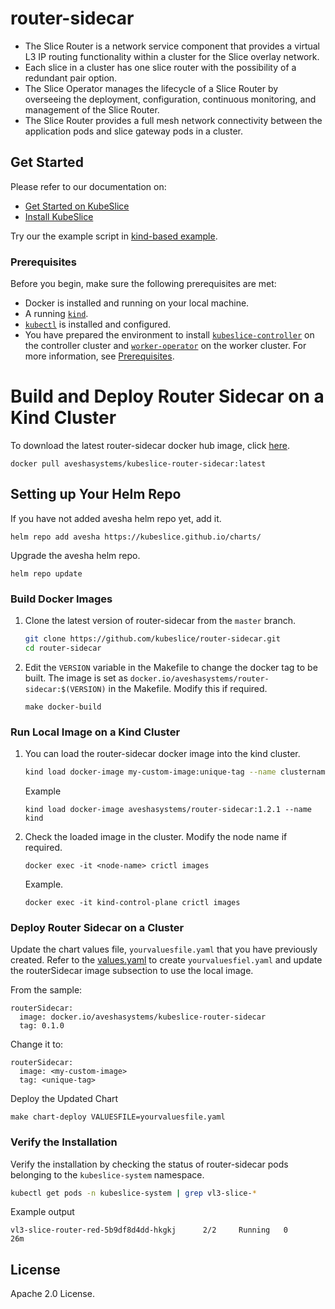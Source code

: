 # router-sidecar

* The Slice Router is a network service component that provides a virtual L3 IP routing functionality within a cluster for the Slice overlay network.
* Each slice in a cluster has one slice router with the possibility of a redundant pair option. 
* The Slice Operator manages the lifecycle of a Slice Router by overseeing the deployment, configuration, continuous monitoring, and management of the Slice Router.
* The Slice Router provides a full mesh network connectivity between the application pods and slice gateway pods in a cluster. 

## Get Started 

Please refer to our documentation on:
- [Get Started on KubeSlice](https://kubeslice.io/documentation/open-source/1.2.0/category/get-started)
- [Install KubeSlice](https://kubeslice.io/documentation/open-source/1.2.0/category/install-kubeslice)

Try our the example script in [kind-based example](https://github.com/kubeslice/examples/tree/master/kind).

### Prerequisites
Before you begin, make sure the following prerequisites are met:
* Docker is installed and running on your local machine.
* A running [`kind`](https://kind.sigs.k8s.io/).
* [`kubectl`](https://kubernetes.io/docs/tasks/tools/) is installed and configured.
* You have prepared the environment to install [`kubeslice-controller`](https://github.com/kubeslice/kubeslice-controller) on the controller cluster
 and [`worker-operator`](https://github.com/kubeslice/worker-operator) on the worker cluster. For more information, see [Prerequisites](https://kubeslice.io/documentation/open-source/1.2.0/category/prerequisites).

# Build and Deploy Router Sidecar on a Kind Cluster 

To download the latest router-sidecar docker hub image, click [here](https://hub.docker.com/r/aveshasystems/kubeslice-router-sidecar).

```console
docker pull aveshasystems/kubeslice-router-sidecar:latest
```

## Setting up Your Helm Repo

If you have not added avesha helm repo yet, add it.

```console
helm repo add avesha https://kubeslice.github.io/charts/
```

Upgrade the avesha helm repo.

```console
helm repo update
```

### Build Docker Images

1. Clone the latest version of router-sidecar from  the `master` branch.

   ```bash
   git clone https://github.com/kubeslice/router-sidecar.git
   cd router-sidecar
   ```

2. Edit the `VERSION` variable in the Makefile to change the docker tag to be built.
   The image is set as `docker.io/aveshasystems/router-sidecar:$(VERSION)` in the Makefile. Modify this if required.

   ```console
   make docker-build
   ```

### Run Local Image on a Kind Cluster

1. You can load the router-sidecar docker image into the kind cluster.

   ```bash
   kind load docker-image my-custom-image:unique-tag --name clustername
   ```

   Example

   ```console
   kind load docker-image aveshasystems/router-sidecar:1.2.1 --name kind
   ```

2. Check the loaded image in the cluster. Modify the node name if required.

   ```console
   docker exec -it <node-name> crictl images
   ```

   Example.

   ```console
   docker exec -it kind-control-plane crictl images
   ```

### Deploy Router Sidecar on a Cluster

Update the chart values file, `yourvaluesfile.yaml` that you have previously created.
Refer to the [values.yaml](https://github.com/kubeslice/charts/blob/master/charts/kubeslice-worker/values.yaml) to create `yourvaluesfiel.yaml` and update the routerSidecar image subsection to use the local image.

From the sample:

```
routerSidecar:
  image: docker.io/aveshasystems/kubeslice-router-sidecar
  tag: 0.1.0
```

Change it to:

```
routerSidecar:
  image: <my-custom-image>
  tag: <unique-tag>
```

Deploy the Updated Chart

```console
make chart-deploy VALUESFILE=yourvaluesfile.yaml
```

### Verify the Installation
Verify the installation by checking the status of router-sidecar pods belonging to the `kubeslice-system` namespace.

```bash
kubectl get pods -n kubeslice-system | grep vl3-slice-* 
```
Example output

```
vl3-slice-router-red-5b9df8d4dd-hkgkj      2/2     Running   0          26m
```

## License

Apache 2.0 License.
